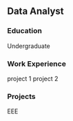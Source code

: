 ## Data Analyst
### Education
Undergraduate
### Work Experience
project 1
project 2
### Projects
EEE
